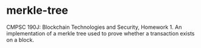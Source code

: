 # merkle-tree
CMPSC 190J: Blockchain Technologies and Security, Homework 1. An implementation of a merkle tree used to prove whether a transaction exists on a block.
